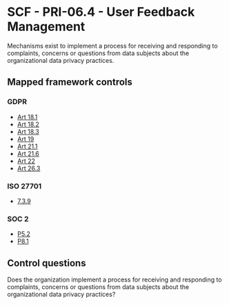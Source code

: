 # SCF - PRI-06.4 - User Feedback Management
Mechanisms exist to implement a process for receiving and responding to complaints, concerns or questions from data subjects about the organizational data privacy practices.
## Mapped framework controls
### GDPR
- [Art 18.1](../gdpr/art18.md#Article-181)
- [Art 18.2](../gdpr/art18.md#Article-182)
- [Art 18.3](../gdpr/art18.md#Article-183)
- [Art 19](../gdpr/art19.md)
- [Art 21.1](../gdpr/art21.md#Article-211)
- [Art 21.6](../gdpr/art21.md#Article-216)
- [Art 22](../gdpr/art22.md)
- [Art 26.3](../gdpr/art26.md#Article-263)
  
### ISO 27701
- [7.3.9](../iso27701/739.md)
  
### SOC 2
- [P5.2](../soc2/p52.md)
- [P8.1](../soc2/p81.md)
  
## Control questions
Does the organization implement a process for receiving and responding to complaints, concerns or questions from data subjects about the organizational data privacy practices?
  